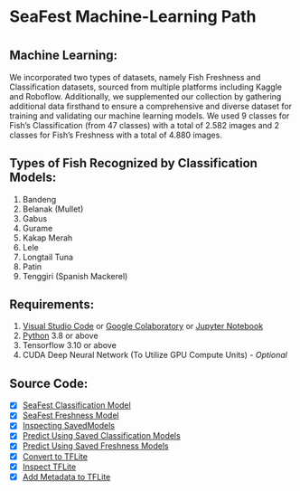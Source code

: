 <h1>SeaFest Machine-Learning Path<h1>
<h2>Machine Learning:</h2>
We incorporated two types of datasets, namely Fish Freshness and Classification datasets, sourced from multiple platforms including Kaggle and Roboflow. Additionally, we supplemented our collection by gathering additional data firsthand to ensure a comprehensive and diverse dataset for training and validating our machine learning models. We used 9 classes for Fish’s Classification (from 47 classes) with a total of 2.582 images and 2 classes for Fish’s Freshness with a total of 4.880 images. 

<h2>Types of Fish Recognized by Classification Models:</h2>

1. Bandeng
2. Belanak (Mullet)
3. Gabus
4. Gurame
5. Kakap Merah
6. Lele
7. Longtail Tuna
8. Patin
9. Tenggiri (Spanish Mackerel)
 
<h2>Requirements:</h2>
 
1. [Visual Studio Code](https://code.visualstudio.com/) or [Google Colaboratory](https://colab.research.google.com/) or [Jupyter Notebook](https://test-jupyter.readthedocs.io/en/latest/install.html)
2. [Python](https://www.python.org/downloads/) 3.8 or above
3. Tensorflow 3.10 or above
4. CUDA Deep Neural Network (To Utilize GPU Compute Units) - <i>Optional</i>

<h2>Source Code:</h2>
 
- [x] [SeaFest Classification Model](https://github.com/SeaFest-Capstone/Machine-Learning/blob/master/SeaFest/SeaFest_Classification.py)
- [x] [SeaFest Freshness Model](https://github.com/SeaFest-Capstone/Machine-Learning/blob/master/SeaFest/SeaFest_Freshness.py)
- [x] [Inspecting SavedModels](https://github.com/SeaFest-Capstone/Machine-Learning/blob/master/SeaFest/inspectModels.py)
- [x] [Predict Using Saved Classification Models](https://github.com/SeaFest-Capstone/Machine-Learning/blob/master/SeaFest/ClassificationPredictTesting.py)
- [x] [Predict Using Saved Freshness Models](https://github.com/SeaFest-Capstone/Machine-Learning/blob/master/SeaFest/FreshnessPredictTesting.py)
- [x] [Convert to TFLite](https://github.com/SeaFest-Capstone/Machine-Learning/blob/master/SeaFest/Convert%20to%20TFLITE.py)
- [x] [Inspect TFLite](https://github.com/SeaFest-Capstone/Machine-Learning/blob/master/SeaFest/Inspect%20TFLite.py)
- [x] [Add Metadata to TFLite](https://github.com/SeaFest-Capstone/Machine-Learning/blob/master/SeaFest/TFLite_Metadata.ipynb)
